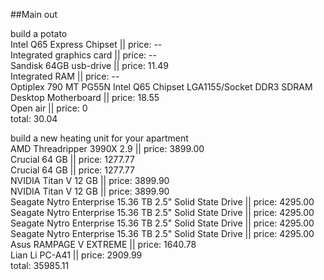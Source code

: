 ##Main out

build a potato  
Intel Q65 Express Chipset || price: --  
Integrated graphics card || price: --  
Sandisk 64GB usb-drive || price: 11.49  
Integrated RAM || price: --  
Optiplex 790 MT PG55N Intel Q65 Chipset LGA1155/Socket DDR3 SDRAM Desktop Motherboard  || price: 18.55  
Open air || price: 0  
total: 30.04  


build a new heating unit for your apartment  
AMD Threadripper 3990X 2.9 || price: 3899.00  
Crucial 64 GB || price: 1277.77  
Crucial 64 GB || price: 1277.77  
NVIDIA Titan V 12 GB || price: 3899.90  
NVIDIA Titan V 12 GB || price: 3899.90  
Seagate Nytro Enterprise 15.36 TB 2.5" Solid State Drive || price: 4295.00  
Seagate Nytro Enterprise 15.36 TB 2.5" Solid State Drive || price: 4295.00  
Seagate Nytro Enterprise 15.36 TB 2.5" Solid State Drive || price: 4295.00  
Seagate Nytro Enterprise 15.36 TB 2.5" Solid State Drive || price: 4295.00  
Asus RAMPAGE V EXTREME || price: 1640.78  
Lian Li PC-A41 || price: 2909.99  
total: 35985.11  
